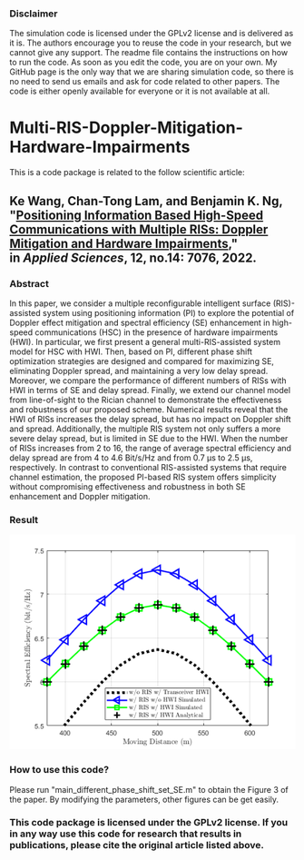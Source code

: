 
### Disclaimer

The simulation code is licensed under the GPLv2 license and is delivered as it is. The authors encourage you to reuse the code in your research, but we cannot give any support. The readme file contains the instructions on how to run the code. As soon as you edit the code, you are on your own. My GitHub page is the only way that we are sharing simulation code, so there is no need to send us emails and ask for code related to other papers. The code is either openly available for everyone or it is not available at all.

# Multi-RIS-Doppler-Mitigation-Hardware-Impairments

This is a code package is related to the follow scientific article:

## Ke Wang, Chan-Tong Lam, and Benjamin K. Ng, "[Positioning Information Based High-Speed Communications with Multiple RISs: Doppler Mitigation and Hardware Impairments](https://www.mdpi.com/2076-3417/12/14/7076/htm)," in _Applied Sciences_, 12, no.14: 7076, 2022.

### Abstract

In this paper, we consider a multiple reconfigurable intelligent surface (RIS)-assisted system using positioning information (PI) to explore the potential of Doppler effect mitigation and spectral efficiency (SE) enhancement in high-speed communications (HSC) in the presence of hardware impairments (HWI). In particular, we first present a general multi-RIS-assisted system model for HSC with HWI. Then, based on PI, different phase shift optimization strategies are designed and compared for maximizing SE, eliminating Doppler spread, and maintaining a very low delay spread. Moreover, we compare the performance of different numbers of RISs with HWI in terms of SE and delay spread. Finally, we extend our channel model from line-of-sight to the Rician channel to demonstrate the effectiveness and robustness of our proposed scheme. Numerical results reveal that the HWI of RISs increases the delay spread, but has no impact on Doppler shift and spread. Additionally, the multiple RIS system not only suffers a more severe delay spread, but is limited in SE due to the HWI. When the number of RISs increases from 2 to 16, the range of average spectral efficiency and delay spread are from 4 to 4.6 Bit/s/Hz and from 0.7 μs to 2.5 μs, respectively. In contrast to conventional RIS-assisted systems that require channel estimation, the proposed PI-based RIS system offers simplicity without compromising effectiveness and robustness in both SE enhancement and Doppler mitigation.

### Result 

![image](https://github.com/ken0225/Multi-RIS-Doppler-Mitigation-Hardware-Impairments/blob/main/plot_result.png)

### How to use this code?

Please run "main_different_phase_shift_set_SE.m" to obtain the Figure 3 of the paper. By modifying the parameters, other figures can be get easily.

### This code package is licensed under the GPLv2 license. If you in any way use this code for research that results in publications, please cite the original article listed above.
